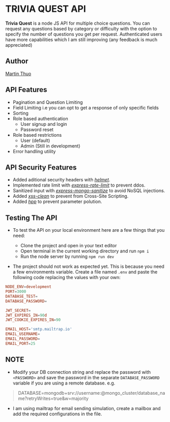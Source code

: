 # TRIVIA QUEST API

**Trivia Quest** is a node JS API for multiple choice questions. You can request any questions based by category or difficulty with the option to specify the number of questions you get per request. Authenticated users have more capabilities which I am still improving (any feedback is much appreciated)

## Author

[Martin Thuo](https://twitter.com/mertoenjosh)

## API Features

- Pagination and Question Limiting
- Field Limiting i.e you can opt to get a response of only specific fields
- Sorting
- Role based authentication
  - User signup and login
  - Password reset
- Role based restrictions
  - User (default)
  - Admin (Still in development)
- Error handling utility

## API Security Features

- Added aditional security headers with [_helmet_](https://helmetjs.github.io/).
- Implemented rate limit with [_express-rate-limit_](https://www.npmjs.com/package/express-rate-limit) to prevent ddos.
- Sanitized input with [_express-mongo-sanitize_](https://www.npmjs.com/package/express-mongo-sanitize) to avoid NoSQL injections.
- Added [_xss-clean_](https://www.npmjs.com/package/xss-clean) to prevent from Cross-Site Scripting.
- Added [_hpp_](https://www.npmjs.com/package/hpp) to prevent parameter polution.

## Testing The API

- To test the API on your local environment here are a few things that you need:

  - Clone the project and open in your text editor
  - Open terminal in the current working directory and run `npm i`
  - Run the node server by running `npm run dev`

- The project should not work as expected yet. This is because you need a few environments variable.
  Create a file named `.env` and paste the following code replacing the values with your own:

```conf
NODE_ENV=development
PORT=3000
DATABASE_TEST=
DATABASE_PASSWORD=

JWT_SECRET=
JWT_EXPIRES_IN=90d
JWT_COOKIE_EXPIRES_IN=90

EMAIL_HOST='smtp.mailtrap.io'
EMAIL_USERNAME=
EMAIL_PASSWORD=
EMAIL_PORT=25
```

## NOTE
- Modify your DB connection string and replace the password with `<PASSWORD>` and save the password in the separate `DATABASE_PASSWORD` variable if you are using a remote database.
e.g. 
> DATABASE=mongodb+srv://username:<PASSWORD>@mongo_cluster/database_name?retryWrites=true&w=majority
- I am using mailtrap for email sending simulation, create a mailbox and add the required configurations in the file.

